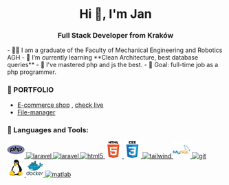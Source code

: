 <h1 align="center">Hi 👋, I'm Jan</h1>
<h3 align="center">Full Stack Developer from Kraków</h3>
- 🧑‍🎓 I am a graduate of the Faculty of Mechanical Engineering and Robotics AGH
- 🌱 I’m currently learning **Clean Architecture, best database queries**
- 🚀 I've mastered php and js the best.
- 🎯 Goal: full-time job as a php programmer.

  
<h3 align="left">📁 PORTFOLIO</h3>
  <ul>
    <li>
      <a href="https://github.com/JanMadon/e-commerce">E-commerce shop</a> , 
      <a href="http://16.171.165.218/shop">check live</a>
    </li>
    <li>
      <a href="https://github.com/JanMadon/File-Menager">File-manager</a> 
    </li>
  </ul>
  
<h3 align="left">🧰 Languages and Tools:</h3>
<p align="left">
  <a href="https://www.php.net" target="_blank" rel="noreferrer">
    <img src="https://raw.githubusercontent.com/devicons/devicon/master/icons/php/php-original.svg" alt="php" width="40" height="40"/>
  </a>
  <a href="https://laravel.com/" target="_blank" rel="noreferrer">
    <img src="https://cdn.worldvectorlogo.com/logos/laravel-2.svg" alt="laravel" width="40" height="40"/>
  </a>
  <a href="https://vuejs.org/" target="_blank" rel="noreferrer">
    <img src="https://upload.wikimedia.org/wikipedia/commons/9/95/Vue.js_Logo_2.svg" alt="laravel" width="40" height="40"/>
  </a>
  <a href="https://www.w3.org/js/" target="_blank" rel="noreferrer">
    <img src="https://upload.wikimedia.org/wikipedia/commons/9/99/Unofficial_JavaScript_logo_2.svg" alt="html5" width="40" height="40"/>
  </a>
  <a href="https://www.w3.org/html/" target="_blank" rel="noreferrer">
    <img src="https://raw.githubusercontent.com/devicons/devicon/master/icons/html5/html5-original-wordmark.svg" alt="html5" width="40" height="40"/>
  </a>
  <a href="https://www.w3schools.com/css/" target="_blank" rel="noreferrer">
    <img src="https://raw.githubusercontent.com/devicons/devicon/master/icons/css3/css3-original-wordmark.svg" alt="css3" width="40" height="40"/>
  </a>
  <a href="https://tailwindcss.com/" target="_blank" rel="noreferrer">
    <img src="https://www.vectorlogo.zone/logos/tailwindcss/tailwindcss-icon.svg" alt="tailwind" width="40" height="40"/>
  </a>
  <a href="https://www.mysql.com/" target="_blank" rel="noreferrer">
    <img src="https://raw.githubusercontent.com/devicons/devicon/master/icons/mysql/mysql-original-wordmark.svg" alt="mysql" width="40" height="40"/>
  </a>
  <a href="https://git-scm.com/" target="_blank" rel="noreferrer">
    <img src="https://www.vectorlogo.zone/logos/git-scm/git-scm-icon.svg" alt="git" width="40" height="40"/>
  </a>
  <a href="https://www.linux.org/" target="_blank" rel="noreferrer">
    <img src="https://raw.githubusercontent.com/devicons/devicon/master/icons/linux/linux-original.svg" alt="linux" width="40" height="40"/>
  </a>
  <a href="https://www.docker.com/" target="_blank" rel="noreferrer">
    <img src="https://raw.githubusercontent.com/devicons/devicon/master/icons/docker/docker-original-wordmark.svg" alt="docker" width="40" height="40"/>
  </a>
  <a href="https://www.mathworks.com/" target="_blank" rel="noreferrer">
    <img src="https://upload.wikimedia.org/wikipedia/commons/2/21/Matlab_Logo.png" alt="matlab" width="40" height="40"/>
  </a>
</p>
